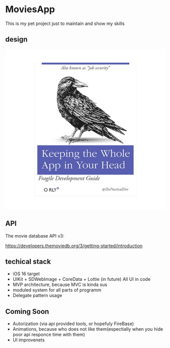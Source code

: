 # MoviesApp
This is my pet project just to maintain and show my skills

## design

![alt text](Image.png)

## API 
The movie database API v3:  

https://developers.themoviedb.org/3/getting-started/introduction

## techical stack 
- iOS 16 target 
- UIKit + SDWebImage + CoreData + Lottie (in future) All UI in code
- MVP architecture, because MVC is kinda sus
- moduled system for all parts of programm 
- Delegate pattern usage
## Coming Soon
- Autorization (via api provided tools, or hopefuly FireBase)
- Animations, because who does not like them(espectially when you hide poor api responce time with them)
- UI improvenets

